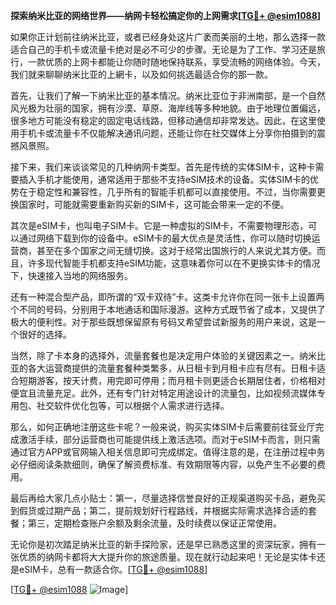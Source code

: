 **探索纳米比亚的网络世界——纳网卡轻松搞定你的上网需求[[TG💪+ @esim1088](https://t.me/s/esim1088)]**

如果你正计划前往纳米比亚，或者已经身处这片广袤而美丽的土地，那么选择一款适合自己的手机卡或流量卡绝对是必不可少的步骤。无论是为了工作、学习还是旅行，一款优质的上网卡都能让你随时随地保持联系，享受流畅的网络体验。今天，我们就来聊聊纳米比亚的上網卡，以及如何挑选最适合你的那一款。

首先，让我们了解一下纳米比亚的基本情况。纳米比亚位于非洲南部，是一个自然风光极为壮丽的国家，拥有沙漠、草原、海岸线等多种地貌。由于地理位置偏远，很多地方可能没有稳定的固定电话线路，但移动通信却非常发达。因此，在这里使用手机卡或流量卡不仅能解决通讯问题，还能让你在社交媒体上分享你拍摄到的震撼风景照。

接下来，我们来谈谈常见的几种纳网卡类型。首先是传统的实体SIM卡，这种卡需要插入手机才能使用，通常适用于那些不支持eSIM技术的设备。实体SIM卡的优势在于稳定性和兼容性，几乎所有的智能手机都可以直接使用。不过，当你需要更换国家时，可能就需要重新购买新的SIM卡，这可能会带来一定的不便。

其次是eSIM卡，也叫电子SIM卡。它是一种虚拟的SIM卡，不需要物理形态，可以通过网络下载到你的设备中。eSIM卡的最大优点是灵活性，你可以随时切换运营商，甚至在多个国家之间无缝切换。这对于经常出国旅行的人来说尤其方便。而且，许多现代智能手机都支持eSIM功能，这意味着你可以在不更换实体卡的情况下，快速接入当地的网络服务。

还有一种混合型产品，即所谓的“双卡双待”卡。这类卡允许你在同一张卡上设置两个不同的号码，分别用于本地通话和国际漫游。这种方式既节省了成本，又提供了极大的便利性。对于那些既想保留原有号码又希望尝试新服务的用户来说，这是一个很好的选择。

当然，除了卡本身的选择外，流量套餐也是决定用户体验的关键因素之一。纳米比亚的各大运营商提供的流量套餐种类繁多，从日租卡到月租卡应有尽有。日租卡适合短期游客，按天计费，用完即可停用；而月租卡则更适合长期居住者，价格相对便宜且流量充足。此外，还有专门针对特定用途设计的流量包，比如视频流媒体专用包、社交软件优化包等，可以根据个人需求进行选择。

那么，如何正确地注册这些卡呢？一般来说，购买实体SIM卡后需要前往营业厅完成激活手续，部分运营商也可能提供线上激活选项。而对于eSIM卡而言，则只需通过官方APP或官网输入相关信息即可完成绑定。值得注意的是，在注册过程中务必仔细阅读条款细则，确保了解资费标准、有效期限等内容，以免产生不必要的费用。

最后再给大家几点小贴士：第一，尽量选择信誉良好的正规渠道购买卡品，避免买到假货或过期产品；第二，提前规划好行程路线，并根据实际需求选择合适的套餐；第三，定期检查账户余额及剩余流量，及时续费以保证正常使用。

无论你是初次踏足纳米比亚的新手探险家，还是早已熟悉这里的资深玩家，拥有一张优质的纳网卡都将大大提升你的旅途质量。现在就行动起来吧！无论是实体卡还是eSIM卡，总有一款适合你。[[TG💪+ @esim1088](https://t.me/s/esim1088)]

[[TG💪+ @esim1088](https://t.me/s/esim1088) ![Image](https://i.postimg.cc/4NQfJmqS/Snipaste-2025-05-13-00-14-12.png)]